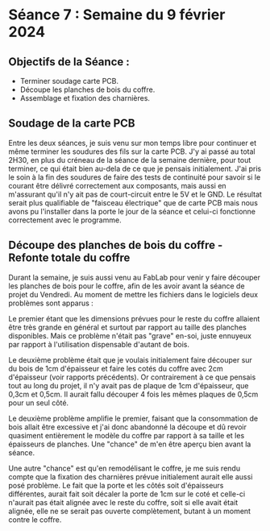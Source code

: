 # Séance 7 : Semaine du 9 février 2024

## Objectifs de la Séance :
- Terminer soudage carte PCB.
- Découpe les planches de bois du coffre.
- Assemblage et fixation des charnières.

## Soudage de la carte PCB 
Entre les deux séances, je suis venu sur mon temps libre pour continuer et même terminer les soudures des fils sur la carte PCB. 
J'y ai passé au total 2H30, en plus du créneau de la séance de la semaine dernière, pour tout terminer, ce qui était bien au-dela de ce que je pensais initialement. 
J'ai pris le soin à la fin des soudures de faire des tests de continuité pour savoir si le courant être délivré correctement aux composants, mais aussi en m'assurant qu'il n'y ait pas de
court-circuit entre le 5V et le GND. Le résultat serait plus qualifiable de "faisceau électrique" que de carte PCB mais nous avons pu l'installer dans la porte le jour de la séance et celui-ci fonctionne correctement avec le programme.

## Découpe des planches de bois du coffre - Refonte totale du coffre 
Durant la semaine, je suis aussi venu au FabLab pour venir y faire découper les planches de bois pour le coffre, afin de les avoir avant la séance de projet du Vendredi. 
Au moment de mettre les fichiers dans le logiciels deux problèmes sont apparus :

Le premier étant que les dimensions prévues pour le reste du coffre allaient être très grande en général et surtout par rapport au taille des planches disponibles. Mais ce problème n'était pas "grave" en-soi, juste ennuyeux par rapport à l'utilisation dispensable d'autant de bois.

Le deuxième problème était que je voulais initialement faire découper sur du bois de 1cm d'épaisseur et faire les cotés du coffre avec 2cm d'épaisseur (voir rapports précédents). Or contrairement à ce que pensais tout au long du projet, il n'y avait pas de plaque de 1cm d'épaisseur, que 0,3cm et 0,5cm. Il aurait fallu découper 4 fois les mêmes plaques de 0,5cm pour un seul côté.

Le deuxième problème amplifie le premier, faisant que la consommation de bois allait être excessive et j'ai donc abandonné la découpe et dû revoir quasiment entièrement le modèle du coffre par rapport à sa taille et les épaisseurs de planches. Une "chance" de m'en être aperçu bien avant la séance.

Une autre "chance" est qu'en remodélisant le coffre, je me suis rendu compte que la fixation des charnières prévue initialement aurait elle aussi posé problème. Le fait que la porte et les côtés soit d'épaisseurs différentes, aurait fait soit décaler la porte de 1cm sur le coté et celle-ci n'aurait pas était alignée avec le reste du coffre, soit si elle avait était alignée, elle ne se serait pas ouverte complètement, butant à un moment contre le coffre.

